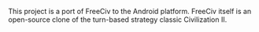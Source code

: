 This project is a port of FreeCiv to the Android platform. FreeCiv itself is an open-source clone of the turn-based strategy classic Civilization II.